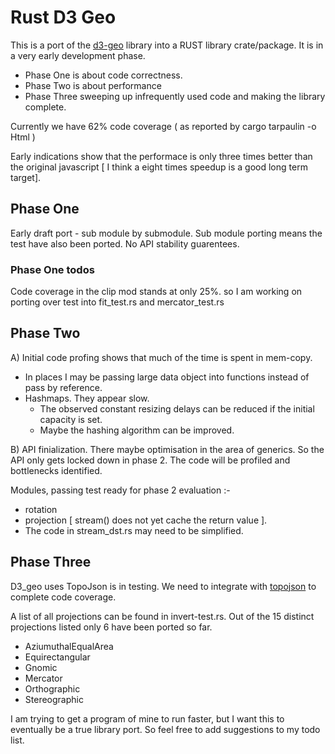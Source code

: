 # Rust D3 Geo

This is a port of the [d3-geo](https://github.com/d3/d3-geo) library into a RUST library crate/package. It is in a very early development phase.

* Phase One is about code correctness.
* Phase Two is about performance
* Phase Three sweeping up infrequently used code and making the library complete.

Currently we have 62% code coverage ( as reported by cargo tarpaulin -o Html )

Early indications show that the performace is only three times better than the original javascript [ I think a eight times speedup is a good long term target].

## Phase One

Early draft port -  sub module by submodule. Sub module porting means the test have also been ported.
No API stability guarentees.

### Phase One todos
Code coverage in the clip mod stands at only 25%.
so I am working on porting over test into fit_test.rs and mercator_test.rs

## Phase Two

A) Initial code profing shows that much of the time is spent in mem-copy.

* In places I may be passing large data object into functions instead of pass by reference.
* Hashmaps. They appear slow.
  - The observed  constant resizing delays can be reduced if the initial capacity is set.
  - Maybe the hashing algorithm can be improved.


B) API finialization. There maybe optimisation in the area of generics. So the API only gets locked down in phase 2.
 The code will be profiled and bottlenecks identified.

Modules, passing test ready for phase 2 evaluation :-

* rotation
* projection [ stream() does not yet cache the return value ].
* The code in stream_dst.rs may need to be simplified.

## Phase Three

D3_geo uses TopoJson is in testing. We need to integrate with  [topojson](https://docs.rs/topojson/0.5.0/topojson/) to complete code coverage.


A list of all projections can be found in invert-test.rs. Out of the 15 distinct projections listed only 6 have been ported so far.

* AziumuthalEqualArea
* Equirectangular
* Gnomic
* Mercator
* Orthographic
* Stereographic

I am trying to get a program of mine to run faster, but I want this to eventually be a true library port. So feel free to add suggestions to my todo list.
